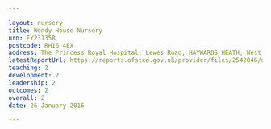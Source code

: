 ```yaml
---

layout: nursery
title: Wendy House Nursery
urn: EY231358
postcode: RH16 4EX
address: The Princess Royal Hospital, Lewes Road, HAYWARDS HEATH, West Sussex, RH16 4EX
latestReportUrl: https://reports.ofsted.gov.uk/provider/files/2542046/urn/EY231358.pdf
teaching: 2
development: 2
leadership: 2
outcomes: 2
overall: 2
date: 26 January 2016

---
```

